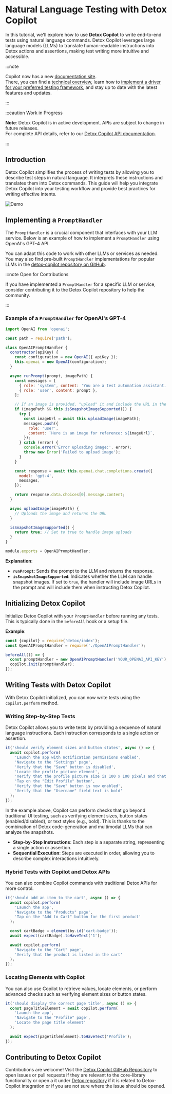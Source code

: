 # Natural Language Testing with Detox Copilot

In this tutorial, we'll explore how to use **Detox Copilot** to write end-to-end tests using natural language commands. Detox Copilot leverages large language models (LLMs) to translate human-readable instructions into Detox actions and assertions, making test writing more intuitive and accessible.


:::note

Copilot now has a new [documentation site](https://wix-incubator.github.io/detox-copilot/).<br/>
There, you can find a [technical overview](https://wix-incubator.github.io/detox-copilot/docs/guides/technical-overview), learn how to [implement a driver for your preferred testing framework](https://wix-incubator.github.io/detox-copilot/docs/guides/implementing-custom-testing-framework-driver), and stay up to date with the latest features and updates.

:::

:::caution Work in Progress

**Note**: Detox Copilot is in active development. APIs are subject to change in future releases.<br/>
For complete API details, refer to our [Detox Copilot API documentation](../api/copilot.md).

:::

## Introduction

Detox Copilot simplifies the process of writing tests by allowing you to describe test steps in natural language.
It interprets these instructions and translates them into Detox commands. This guide will help you integrate Detox Copilot into your testing workflow and provide best practices for writing effective intents.

![Demo](../img/copilot/copilot-demo.gif)

## Implementing a `PromptHandler`

The `PromptHandler` is a crucial component that interfaces with your LLM service.
Below is an example of how to implement a `PromptHandler` using OpenAI's GPT-4 API.

You can adapt this code to work with other LLMs or services as needed. You may also find pre-built `PromptHandler` implementations for popular LLMs in the [detox-copilot repository on GitHub](https://github.com/wix-incubator/detox-copilot).

:::note Open for Contributions

If you have implemented a `PromptHandler` for a specific LLM or service, consider contributing it to the Detox Copilot repository to help the community.

:::

### Example of a `PromptHandler` for OpenAI's GPT-4

```javascript
import OpenAI from 'openai';

const path = require('path');

class OpenAIPromptHandler {
  constructor(apiKey) {
    const configuration = new OpenAI({ apiKey });
    this.openai = new OpenAI(configuration);
  }

  async runPrompt(prompt, imagePath) {
    const messages = [
      { role: 'system', content: 'You are a test automation assistant.' },
      { role: 'user', content: prompt },
    ];

    // If an image is provided, "upload" it and include the URL in the prompt
    if (imagePath && this.isSnapshotImageSupported()) {
      try {
        const imageUrl = await this.uploadImage(imagePath);
        messages.push({
          role: 'user',
          content: `Here is an image for reference: ${imageUrl}`,
        });
      } catch (error) {
        console.error('Error uploading image:', error);
        throw new Error('Failed to upload image');
      }
    }

    const response = await this.openai.chat.completions.create({
      model: 'gpt-4',
      messages,
    });

    return response.data.choices[0].message.content;
  }

  async uploadImage(imagePath) {
    // Uploads the image and returns the URL
  }

  isSnapshotImageSupported() {
    return true; // Set to true to handle image uploads
  }
}

module.exports = OpenAIPromptHandler;
```

**Explanation**:

- **`runPrompt`**: Sends the prompt to the LLM and returns the response.
- **`isSnapshotImageSupported`**: Indicates whether the LLM can handle snapshot images. If set to `true`, the handler will include image URLs in the prompt and will include them when instructing Detox Copilot.

## Initializing Detox Copilot

Initialize Detox Copilot with your `PromptHandler` before running any tests.
This is typically done in the `beforeAll` hook or a setup file.

**Example**:

```javascript
const {copilot} = require('detox/index');
const OpenAIPromptHandler = require('./OpenAIPromptHandler');

beforeAll(() => {
  const promptHandler = new OpenAIPromptHandler('YOUR_OPENAI_API_KEY');
  copilot.init(promptHandler);
});
```

## Writing Tests with Detox Copilot

With Detox Copilot initialized, you can now write tests using the `copilot.perform` method.

### Writing Step-by-Step Tests

Detox Copilot allows you to write tests by providing a sequence of natural language instructions. Each instruction corresponds to a single action or assertion.

```javascript
it('should verify element sizes and button states', async () => {
  await copilot.perform(
    'Launch the app with notification permissions enabled',
    'Navigate to the "Settings" page',
    'Verify that the "Save" button is disabled',
    'Locate the profile picture element',
    'Verify that the profile picture size is 100 x 100 pixels and that the image is available and rendered',
    'Tap on the "Edit Profile" button',
    'Verify that the "Save" button is now enabled',
    'Verify that the "Username" field text is bold'
  );
});
```

In the example above, Copilot can perform checks that go beyond traditional UI testing, such as verifying element sizes, button states (enabled/disabled), or text styles (e.g., bold). This is thanks to the combination of Detox code-generation and multimodal LLMs that can analyze the snapshots.

- **Step-by-Step Instructions**: Each step is a separate string, representing a single action or assertion.
- **Sequential Execution**: Steps are executed in order, allowing you to describe complex interactions intuitively.

### Hybrid Tests with Copilot and Detox APIs

You can also combine Copilot commands with traditional Detox APIs for more control.

```javascript
it('should add an item to the cart', async () => {
  await copilot.perform(
    'Launch the app',
    'Navigate to the "Products" page',
    'Tap on the "Add to Cart" button for the first product'
  );

  const cartBadge = element(by.id('cart-badge'));
  await expect(cartBadge).toHaveText('1');

  await copilot.perform(
    'Navigate to the "Cart" page',
    'Verify that the product is listed in the cart'
  );
});
```

### Locating Elements with Copilot

You can also use Copilot to retrieve values, locate elements, or perform advanced checks such as verifying element sizes or button states.

```javascript
it('should display the correct page title', async () => {
  const pageTitleElement = await copilot.perform(
    'Launch the app',
    'Navigate to the "Profile" page',
    'Locate the page title element'
  );

  await expect(pageTitleElement).toHaveText('Profile');
});
```

## Contributing to Detox Copilot

Contributions are welcome!
Visit the [Detox Copilot GitHub Repository](https://github.com/wix-incubator/detox-copilot) to open issues or pull requests if they are relevant to the core-library functionality or open a it under [Detox repository](https://github.com/wix/Detox) if it is related to Detox-Copilot integration or if you are not sure where the issue should be opened.
